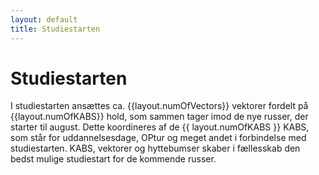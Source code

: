 ```yaml
---
layout: default
title: Studiestarten
---
```

<h1>Studiestarten</h1>

<div id="poster-image" style="background-image: url('/static/img/studiestarten.PNG');">
</div>

<p>
    I studiestarten ansættes ca. {{layout.numOfVectors}} vektorer fordelt på {{layout.numOfKABS}} hold, som sammen tager imod de nye russer, der starter til august.
    Dette koordineres af de {{ layout.numOfKABS }} KABS, som står for uddannelsesdage, OPtur og meget andet i forbindelse med studiestarten.
    KABS, vektorer og hyttebumser skaber i fællesskab den bedst mulige studiestart for de kommende russer.
</p>


